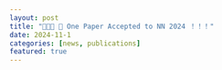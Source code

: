 ```yaml
---
layout: post
title: "🎉🎉🎉 📢 One Paper Accepted to NN 2024 ！！！"
date: 2024-11-1
categories: [news, publications]
featured: true
---
```


